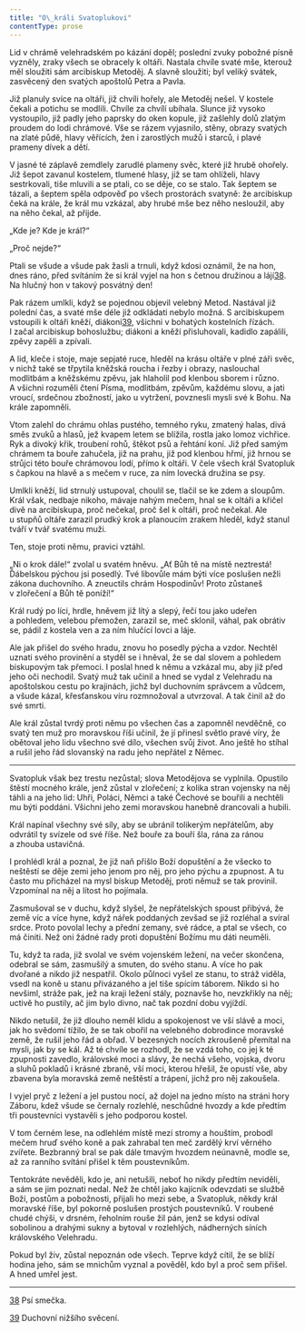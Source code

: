 ```yaml
---
title: "O\_králi Svatoplukovi"
contentType: prose
---
```


Lid v chrámě velehradském po kázání dopěl; poslední zvuky pobožné písně vyzněly, zraky všech se obracely k oltáři. Nastala chvíle svaté mše, kterouž měl sloužiti sám arcibiskup Metoděj. A slavně sloužiti; byl veliký svátek, zasvěcený den svatých apoštolů Petra a Pavla.

Již planuly svíce na oltáři, již chvíli hořely, ale Metoděj nešel. V kostele čekali a potichu se modlili. Chvíle za chvílí ubíhala. Slunce již vysoko vystoupilo, již padly jeho paprsky do oken kopule, již zašlehly dolů zlatým proudem do lodi chrámové. Vše se rázem vyjasnilo, stěny, obrazy svatých na zlaté půdě, hlavy věřících, žen i zarostlých mužů i starců, i plavé prameny dívek a dětí.

V jasné té záplavě zemdlely zarudlé plameny svěc, které již hrubě ohořely. Již šepot zavanul kostelem, tlumené hlasy, již se tam ohlíželi, hlavy sestrkovali, tiše mluvili a se ptali, co se děje, co se stalo. Tak šeptem se tázali, a šeptem spěla odpověď po všech prostorách svatyně: že arcibiskup čeká na krále, že král mu vzkázal, aby hrubé mše bez něho nesloužil, aby na něho čekal, až přijde.

„Kde je? Kde je král?“

„Proč nejde?“

Ptali se všude a všude pak žasli a trnuli, když kdosi oznámil, že na hon, dnes ráno, před svítáním že si král vyjel na hon s četnou družinou a lájí[38](./resources/undefined). Na hlučný hon v takový posvátný den!

Pak rázem umlkli, když se pojednou objevil velebný Metod. Nastával již polední čas, a svaté mše déle již odkládati nebylo možná. S arcibiskupem vstoupili k oltáři kněží, diákoni[39](./resources/undefined), všichni v bohatých kostelních řízách. I začal arcibiskup bohoslužbu; diákoni a kněží přisluhovali, kadidlo zapálili, zpěvy zapěli a zpívali.

A lid, kleče i stoje, maje sepjaté ruce, hleděl na krásu oltáře v plné záři svěc, v nichž také se třpytila kněžská roucha i řezby i obrazy, naslouchal modlitbám a kněžskému zpěvu, jak hlaholil pod klenbou sborem i různo. A všichni rozuměli čtení Písma, modlitbám, zpěvům, každému slovu, a jati vroucí, srdečnou zbožností, jako u vytržení, povznesli mysli své k Bohu. Na krále zapomněli.

Vtom zalehl do chrámu ohlas pustého, temného ryku, zmatený halas, divá směs zvuků a hlasů, jež kvapem letem se blížila, rostla jako lomoz vichřice. Ryk a divoký křik, troubení rohů, štěkot psů a řehtání koní. Již před samým chrámem ta bouře zahučela, již na prahu, již pod klenbou hřmí, již hrnou se strůjci této bouře chrámovou lodí, přímo k oltáři. V čele všech král Svatopluk s čapkou na hlavě a s mečem v ruce, za ním lovecká družina se psy.

Umlkli kněží, lid strnulý ustupoval, choulil se, tlačil se ke zdem a sloupům. Král však, nedbaje nikoho, mávaje nahým mečem, hnal se k oltáři a křičel divě na arcibiskupa, proč nečekal, proč šel k oltáři, proč nečekal. Ale u stupňů oltáře zarazil prudký krok a planoucím zrakem hleděl, když stanul tváří v tvář svatému muži.

Ten, stoje proti němu, pravici vztáhl.

„Ni o krok dále!“ zvolal u svatém hněvu. „Ať Bůh tě na místě neztrestá! Ďábelskou pýchou jsi posedlý. Tvé libovůle mám býti více poslušen nežli zákona duchovního. A zneuctils chrám Hospodinův! Proto zůstaneš v zlořečení a Bůh tě poníží!“

Král rudý po líci, hrdle, hněvem již lítý a slepý, řečí tou jako udeřen a pohledem, velebou přemožen, zarazil se, meč sklonil, váhal, pak obrátiv se, pádil z kostela ven a za ním hlučící lovci a láje.

Ale jak přišel do svého hradu, znovu ho posedly pýcha a vzdor. Nechtěl uznati svého provinění a styděl se i hněval, že se dal slovem a pohledem biskupovým tak přemoci. I poslal hned k němu a vzkázal mu, aby již před jeho oči nechodil. Svatý muž tak učinil a hned se vydal z Velehradu na apoštolskou cestu po krajinách, jichž byl duchovním správcem a vůdcem, a všude kázal, křesťanskou víru rozmnožoval a utvrzoval. A tak činil až do své smrti.

Ale král zůstal tvrdý proti němu po všechen čas a zapomněl nevděčně, co svatý ten muž pro moravskou říši učinil, že jí přinesl světlo pravé víry, že obětoval jeho lidu všechno své dílo, všechen svůj život. Ano ještě ho stíhal a rušil jeho řád slovanský na radu jeho nepřátel z Němec.

* * *

Svatopluk však bez trestu nezůstal; slova Metodějova se vyplnila. Opustilo štěstí mocného krále, jenž zůstal v zlořečení; z kolika stran vojensky na něj táhli a na jeho lid: Uhři, Poláci, Němci a také Čechové se bouřili a nechtěli mu býti poddáni. Všichni jeho zemi moravskou hanebně drancovali a hubili.

Král napínal všechny své síly, aby se ubránil tolikerým nepřátelům, aby odvrátil ty svízele od své říše. Než bouře za bouří šla, rána za ránou a zhouba ustavičná.

I prohlédl král a poznal, že již naň přišlo Boží dopuštění a že všecko to neštěstí se děje zemi jeho jenom pro něj, pro jeho pýchu a zpupnost. A tu často mu přicházel na mysl biskup Metoděj, proti němuž se tak provinil. Vzpomínal na něj a lítost ho pojímala.

Zasmušoval se v duchu, když slyšel, že nepřátelských spoust přibývá, že země víc a více hyne, když nářek poddaných zevšad se již rozléhal a svíral srdce. Proto povolal lechy a přední zemany, své rádce, a ptal se všech, co má činiti. Než oni žádné rady proti dopuštění Božímu mu dáti neuměli.

Tu, když ta rada, již svolal ve svém vojenském ležení, na večer skončena, odebral se sám, zasmušilý a smuten, do svého stanu. A více ho pak dvořané a nikdo již nespatřil. Okolo půlnoci vyšel ze stanu, to stráž viděla, vsedl na koně u stanu přivázaného a jel tiše spícím táborem. Nikdo si ho nevšiml, stráže pak, jež na kraji ležení stály, poznavše ho, nevzkřikly na něj; uctivě ho pustily, ač jim bylo divno, nač tak pozdní dobu vyjíždí.

Nikdo netušil, že již dlouho neměl klidu a spokojenost ve vší slávě a moci, jak ho svědomí tížilo, že se tak obořil na velebného dobrodince moravské země, že rušil jeho řád a obřad. V bezesných nocích zkroušeně přemítal na mysli, jak by se kál. Až té chvíle se rozhodl, že se vzdá toho, co jej k té zpupnosti zavedlo, královské moci a slávy, že nechá všeho, vojska, dvoru a sluhů pokladů i krásné zbraně, vší moci, kterou hřešil, že opustí vše, aby zbavena byla moravská země neštěstí a trápení, jichž pro něj zakoušela.

I vyjel pryč z ležení a jel pustou nocí, až dojel na jedno místo na stráni hory Záboru, kdež všude se černaly rozlehlé, neschůdné hvozdy a kde předtím tři poustevníci vystavěli s jeho podporou kostel.

V tom černém lese, na odlehlém místě mezi stromy a houštím, probodl mečem hruď svého koně a pak zahrabal ten meč zardělý krví věrného zvířete. Bezbranný bral se pak dále tmavým hvozdem neúnavně, modle se, až za ranního svítání přišel k těm poustevníkům.

Tentokráte nevěděli, kdo je, ani netušili, neboť ho nikdy předtím neviděli, a sám se jim poznati nedal. Než že chtěl jako kajícník odevzdati se službě Boží, postům a pobožnosti, přijali ho mezi sebe, a Svatopluk, někdy král moravské říše, byl pokorně poslušen prostých poustevníků. V roubené chudé chýši, v drsném, řeholním rouše žil pán, jenž se kdysi odíval sobolinou a drahými sukny a bytoval v rozlehlých, nádherných síních královského Velehradu.

Pokud byl živ, zůstal nepoznán ode všech. Teprve když cítil, že se blíží hodina jeho, sám se mnichům vyznal a pověděl, kdo byl a proč sem přišel. A hned umřel jest.

* * *

[38](./resources/undefined) Psí smečka.

[39](./resources/undefined) Duchovní nižšího svěcení.
